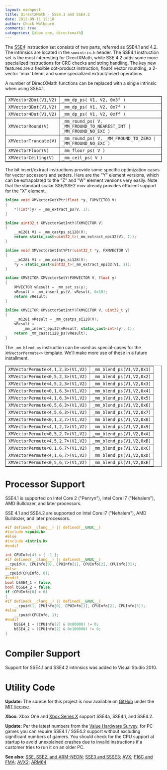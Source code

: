 ```yaml
---
layout: msdnpost
title: DirectXMath - SSE4.1 and SSE4.2
date: 2012-09-11 12:18
author: Chuck Walbourn
comments: true
categories: [xbox one, directxmath]
---
```

The <a href="http://en.wikipedia.org/wiki/SSE4">SSE4</a> instruction set consists of two parts, referred as SSE4.1 and 4.2. The intrinsics are located in the <code>smmintrin.h</code> header. The SSE4.1 instruction set is the most interesting for DirectXMath, while SSE 4.2 adds some more specialized instructions for CRC checks and string handling. The key new features are a flexible dot-product instruction, float4 vector rounding, a 2-vector 'mux' blend, and some specialized extract/insert operations.
<!--more-->

A number of DirectXMath functions can be replaced with a single intrinsic when using SSE4.1.

<table border="1">
<tbody>
<tr>
<td><code>XMVector2Dot(V1,V2)</code></td>
<td><code>_mm_dp_ps( V1, V2, 0x3f )</code></td>
</tr>
<tr>
<td><code>XMVector3Dot(V1,V2)</code></td>
<td><code>_mm_dp_ps( V1, V2, 0x7f )</code></td>
</tr>
<tr>
<td><code>XMVector4Dot(V1,V2)</code></td>
<td><code>_mm_dp_ps( V1, V2, 0xff )</code></td>
</tr>
<tr>
<td><code>XMVectorRound(V)</code></td>
<td><code>_mm_round_ps( V, _MM_FROUND_TO_NEAREST_INT | _MM_FROUND_NO_EXC )</code></td>
</tr>
<tr>
<td><code>XMVectorTruncate(V)</code></td>
<td><code>_mm_round_ps( V, _MM_FROUND_TO_ZERO | _MM_FROUND_NO_EXC )</code></td>
</tr>
<tr>
<td><code>XMVectorFloor(V)</code></td>
<td><code>_mm_floor_ps( V )</code></td>
</tr>
<tr>
<td><code>XMVectorCeiling(V)</code></td>
<td><code>_mm_ceil_ps( V )</code></td>
</tr>
</tbody>
</table>

The bit insert/extract instructions provide some specific optimization cases for vector accessors and setters. Here are the "Y" element versions, which can be extrapolated to the "Z" and "W" element versions very easily. Note that the standard scalar SSE/SSE2 mov already provides efficient support for the "X" element.

```cpp
inline void XMVectorGetYPtr(float *y, FXMVECTOR V)
{
    *((int*)y) = _mm_extract_ps(V, 1);
}

inline uint32_t XMVectorGetIntY(FXMVECTOR V)
{
    __m128i V1 = _mm_castps_si128(V);
    return static_cast<uint32_t>(_mm_extract_epi32(V1, 1));
}

inline void XMVectorGetIntYPtr(uint32_t *y, FXMVECTOR V)
{
    __m128i V1 = _mm_castps_si128(V);
    *y = static_cast<uint32_t>(_mm_extract_epi32(V1, 1));
}

inline XMVECTOR XMVectorSetY(FXMVECTOR V, float y)
{
    XMVECTOR vResult = _mm_set_ss(y);
    vResult = _mm_insert_ps(V, vResult, 0x10);
    return vResult;
}

inline XMVECTOR XMVectorSetIntY(FXMVECTOR V, uint32_t y)
{
    __m128i vResult = _mm_castps_si128(V);
    vResult =
        _mm_insert_epi32(vResult, static_cast<int>(y), 1);
    return _mm_castsi128_ps(vResult);
}
```

The ``_mm_blend_ps`` instruction can be used as special-cases for the <code>XMVectorPermute<></code> template. We'll make more use of these in a future installment.

<table border="1">
<tbody>
<tr>
<td><code>XMVectorPermute<4,1,2,3>(V1,V2)</code></td>
<td><code>_mm_blend_ps(V1,V2,0x1)</code></td>
</tr>
<tr>
<td><code>XMVectorPermute<0,5,2,3>(V1,V2)</code></td>
<td><code>_mm_blend_ps(V1,V2,0x2)</code></td>
</tr>
<tr>
<td><code>XMVectorPermute<4,5,2,3>(V1,V2)</code></td>
<td><code>_mm_blend_ps(V1,V2,0x3)</code></td>
</tr>
<tr>
<td><code>XMVectorPermute<0,1,6,3>(V1,V2)</code></td>
<td><code>_mm_blend_ps(V1,V2,0x4)</code></td>
</tr>
<tr>
<td><code>XMVectorPermute<4,1,6,3>(V1,V2)</code></td>
<td><code>_mm_blend_ps(V1,V2,0x5)</code></td>
</tr>
<tr>
<td><code>XMVectorPermute<0,5,6,3>(V1,V2)</code></td>
<td><code>_mm_blend_ps(V1,V2,0x6)</code></td>
</tr>
<tr>
<td><code>XMVectorPermute<4,5,6,3>(V1,V2)</code></td>
<td><code>_mm_blend_ps(V1,V2,0x7)</code></td>
</tr>
<tr>
<td><code>XMVectorPermute<0,1,2,7>(V1,V2)</code></td>
<td><code>_mm_blend_ps(V1,V2,0x8)</code></td>
</tr>
<tr>
<td><code>XMVectorPermute<4,1,2,7>(V1,V2)</code></td>
<td><code>_mm_blend_ps(V1,V2,0x9)</code></td>
</tr>
<tr>
<td><code>XMVectorPermute<0,5,2,7>(V1,V2)</code></td>
<td><code>_mm_blend_ps(V1,V2,0xA)</code></td>
</tr>
<tr>
<td><code>XMVectorPermute<4,5,2,7>(V1,V2)</code></td>
<td><code>_mm_blend_ps(V1,V2,0xB)</code></td>
</tr>
<tr>
<td><code>XMVectorPermute<0,1,6,7>(V1,V2)</code></td>
<td><code>_mm_blend_ps(V1,V2,0xC)</code></td>
</tr>
<tr>
<td><code>XMVectorPermute<4,1,6,7>(V1,V2)</code></td>
<td><code>_mm_blend_ps(V1,V2,0xD)</code></td>
</tr>
<tr>
<td><code>XMVectorPermute<0,5,6,7>(V1,V2)</code></td>
<td><code>_mm_blend_ps(V1,V2,0xE)</code></td>
</tr>
</tbody>
</table>

<h1>Processor Support</h1>

SSE4.1 is supported on Intel Core 2 ("Penryn"), Intel Core i7 ("Nehalem"), AMD Bulldozer, and later processors.

SSE 4.1 and SSE4.2 are supported on Intel Core i7 ("Nehalem"), AMD Bulldozer, and later processors.

```cpp
#if defined(__clang__) || defined(__GNUC__)
#include <cpuid.h>
#else
#include <intrin.h>
#endif

int CPUInfo[4] = { -1 };
#if defined(__clang__) || defined(__GNUC__)
__cpuid(0, CPUInfo[0], CPUInfo[1], CPUInfo[2], CPUInfo[3]);
#else
__cpuid(CPUInfo, 0);
#endif
bool bSSE4_1 = false;
bool bSSE4_2 = false;
if (CPUInfo[0] > 0)
{
#if defined(__clang__) || defined(__GNUC__)
    __cpuid(1, CPUInfo[0], CPUInfo[1], CPUInfo[2], CPUInfo[3]);
#else
    __cpuid(CPUInfo, 1);
#endif
    bSSE4_1 = (CPUInfo[2] & 0x80000) != 0;
    bSSE4_2 = (CPUInfo[2] & 0x100000) != 0;
}
```

<h1>Compiler Support</h1>

Support for SSE4.1 and SSE4.2 intrinsics was added to Visual Studio 2010.

<h1>Utility Code</h1>

<strong>Update:</strong> The source for this project is now available on <a href="https://github.com/Microsoft/DirectXMath">GitHub</a> under the <a href="http://opensource.org/licenses/MIT">MIT license</a>.

<strong>Xbox:</strong> Xbox One and [Xbox Series X](https://www.xbox.com/en-US/project-scarlett) support SSE4a, SSE4.1, and SSE4.2.

<strong>Update:</strong> Per the latest numbers from the [Value Hardware Survey](https://store.steampowered.com/hwsurvey), for PC games you can require SSE4.1 / SSE4.2 support without excluding significant numbers of gamers. You should check for the CPU support at startup to avoid unexplained crashes due to invalid instructions if a customer tries to run it on an older PC.

<strong>See also</strong>: <a href="https://walbourn.github.io/directxmath-sse-sse2-and-arm-neon/">SSE, SSE2, and ARM-NEON</a>; <a href="https://walbourn.github.io/directxmath-sse3-and-ssse3/">SSE3 and SSSE3</a>; <a href="https://walbourn.github.io/directxmath-avx/">AVX</a>; <a href="https://walbourn.github.io/directxmath-f16c-and-fma/">F16C and FMA</a>; <a href="https://walbourn.github.io/directxmath-avx2/">AVX2</a>; <a href="https://walbourn.github.io/directxmath-arm64/">ARM64</a>
